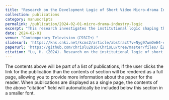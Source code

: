 ```yaml
---
title: "Research on the Development Logic of Short Video Micro-drama Industry from an Institutional Logic Perspective"
collection: publications
category: manuscripts
permalink: /publication/2024-02-01-micro-drama-industry-logic
excerpt: "This research investigates the institutional logic shaping the short video micro-drama industry, highlighting the integration of UGC and PGC as a key growth driver."
date: 2024-02-01
venue: "Contemporary Television（CSSCI+）"
slidesurl: 'https://kns.cnki.net/kcms2/article/abstract?v=Nyg97wmOeE4-cDvw5BimWl8z-uHsXnYYduQFf1lv-XE6kgToJ7JxCpvWmwNCRdaJ6rLeIBKyX8EvIocTYej9d5M_T5W-wbE-VXpWHR8QCe0elfAYYTVHs8rKI6O02VuFz3wKaig7sELXV5RL1Oy9mG3Cj-I4_81OM2CkWy__3s56Qdtn5e03G51Wog7_1X3i&uniplatform=NZKPT&language=CHS'
paperurl: 'https://github.com/chrislu2016/ChrisLu/tree/master/files/【2024】【当代电视】制度逻辑视角下短视频微短剧行业的发展逻辑研究_陆泓承.pdf'
citation: "Lu, H. (2024). Research on the institutional logic of short video micro-dramas industry. Contemporary Television, (02), 60-66."
---
```



The contents above will be part of a list of publications, if the user clicks the link for the publication than the contents of section will be rendered as a full page, allowing you to provide more information about the paper for the reader. When publications are displayed as a single page, the contents of the above "citation" field will automatically be included below this section in a smaller font.
